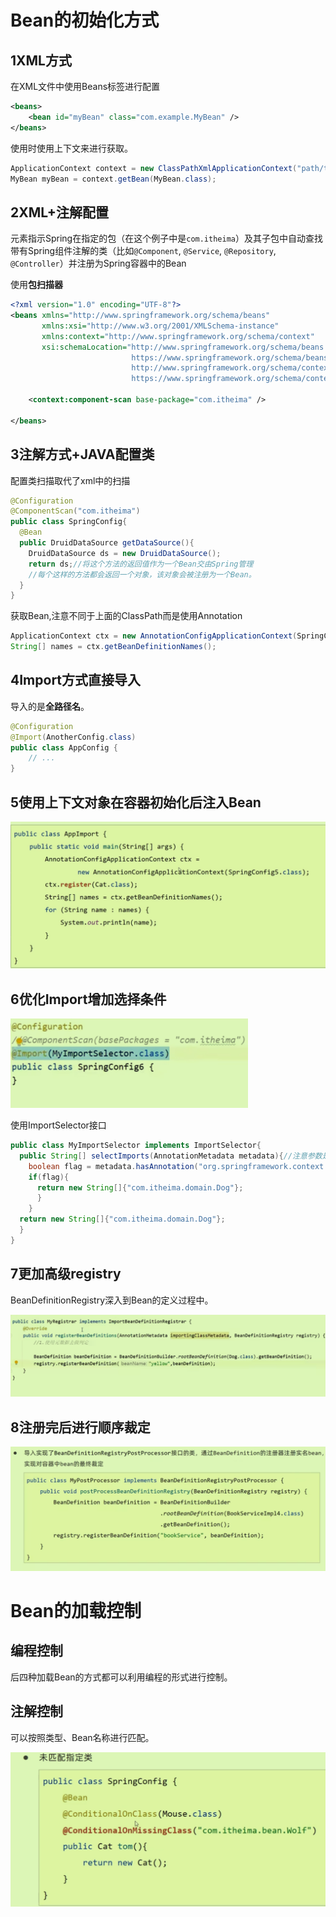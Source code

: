 # Bean的初始化方式

## 1XML方式

在XML文件中使用Beans标签进行配置

```xml
<beans>
    <bean id="myBean" class="com.example.MyBean" />
</beans>

```

使用时使用上下文来进行获取。

```java
ApplicationContext context = new ClassPathXmlApplicationContext("path/to/applicationContext.xml");
MyBean myBean = context.getBean(MyBean.class);
```



## 2XML+注解配置

元素指示Spring在指定的包（在这个例子中是`com.itheima`）及其子包中自动查找带有Spring组件注解的类（比如`@Component`, `@Service`, `@Repository`, `@Controller`）并注册为Spring容器中的Bean

使用**包扫描器**

```xml
<?xml version="1.0" encoding="UTF-8"?>
<beans xmlns="http://www.springframework.org/schema/beans"
       xmlns:xsi="http://www.w3.org/2001/XMLSchema-instance"
       xmlns:context="http://www.springframework.org/schema/context"
       xsi:schemaLocation="http://www.springframework.org/schema/beans
                           https://www.springframework.org/schema/beans/spring-beans.xsd
                           http://www.springframework.org/schema/context
                           https://www.springframework.org/schema/context/spring-context.xsd">

    <context:component-scan base-package="com.itheima" />

</beans>

```

## 3注解方式+JAVA配置类

配置类扫描取代了xml中的扫描

```java
@Configuration
@ComponentScan("com.itheima")
public class SpringConfig{
  @Bean
  public DruidDataSource getDataSource(){
    DruidDataSource ds = new DruidDataSource();
    return ds;//将这个方法的返回值作为一个Bean交由Spring管理
    //每个这样的方法都会返回一个对象，该对象会被注册为一个Bean。
  }
}
```

获取Bean,注意不同于上面的ClassPath而是使用Annotation

```java
ApplicationContext ctx = new AnnotationConfigApplicationContext(SpringConfig.class);
String[] names = ctx.getBeanDefinitionNames();
```

## 4Import方式直接导入

导入的是**全路径名**。

```java
@Configuration
@Import(AnotherConfig.class)
public class AppConfig {
    // ...
}

```

## 5使用上下文对象在容器初始化后注入Bean

<img src="../Pic/image-20240401192008417.png" alt="image-20240401192008417" style="zoom:50%;" />

## 6优化Import增加选择条件

<img src="../Pic/image-20240401192715978.png" alt="image-20240401192715978" style="zoom:50%;" />

使用ImportSelector接口

```java
public class MyImportSelector implements ImportSelector{
  public String[] selectImports(AnnotationMetadata metadata){//注意参数是元数据
    boolean flag = metadata.hasAnnotation("org.springframework.context.annotation.Import");
    if(flag){
      return new String[]{"com.itheima.domain.Dog"};
      }
    }
  return new String[]{"com.itheima.domain.Dog"};
  }
}
```

## 7更加高级registry

BeanDefinitionRegistry深入到Bean的定义过程中。

<img src="../Pic/image-20240401193438674.png" alt="image-20240401193438674" style="zoom:50%;" />

## 8注册完后进行顺序裁定

<img src="../Pic/image-20240401194448080.png" alt="image-20240401194448080" style="zoom:50%;" />

# Bean的加载控制

## 编程控制

后四种加载Bean的方式都可以利用编程的形式进行控制。

## 注解控制

可以按照类型、Bean名称进行匹配。

<img src="../Pic/image-20240401203540389.png" alt="image-20240401203540389" style="zoom:50%;" />
